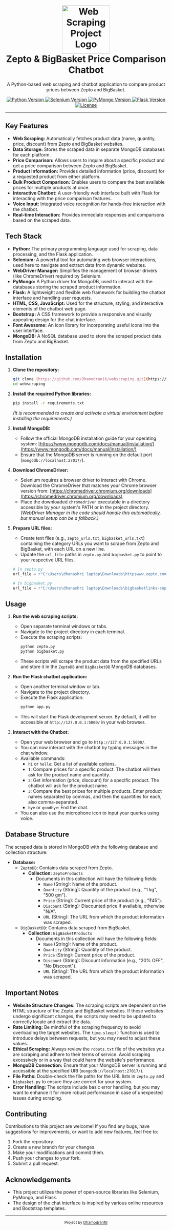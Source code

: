 <h1 align="center">
  <img src="https://i.ibb.co/fSNP7Rz/icons8-web-scraping-500.png" alt="Web Scraping Project Logo" width="150">
  <br>
  Zepto & BigBasket Price Comparison Chatbot
  <br>
</h1>

<p align="center">
  A Python-based web scraping and chatbot application to compare product prices between Zepto and BigBasket.
</p>

<p align="center">
  <a href="https://python.org">
    <img src="https://img.shields.io/badge/Python-3.10-blue.svg?style=flat-square" alt="Python Version">
  </a>
  <a href="https://www.selenium.dev/">
    <img src="https://img.shields.io/badge/Selenium-4.x-brightgreen.svg?style=flat-square" alt="Selenium Version">
  </a>
  <a href="https://pymongo.readthedocs.io/en/stable/">
    <img src="https://img.shields.io/badge/PyMongo-4.x-yellow.svg?style=flat-square" alt="PyMongo Version">
  </a>
  <a href="https://flask.palletsprojects.com/en/2.3.x/">
    <img src="https://img.shields.io/badge/Flask-2.x-red.svg?style=flat-square" alt="Flask Version">
  </a>
  <a href="https://github.com/Dhamodran16/webscraping/blob/main/LICENSE">
    <img src="https://img.shields.io/github/license/Dhamodran16/webscraping?style=flat-square" alt="License">
  </a>
</p>

---

##  Key Features

* **Web Scraping:** Automatically fetches product data (name, quantity, price, discount) from Zepto and BigBasket websites.
* **Data Storage:** Stores the scraped data in separate MongoDB databases for each platform.
* **Price Comparison:** Allows users to inquire about a specific product and get a price comparison between Zepto and BigBasket.
* **Product Information:** Provides detailed information (price, discount) for a requested product from either platform.
* **Bulk Product Comparison:** Enables users to compare the best available prices for multiple products at once.
* **Interactive Chatbot:** A user-friendly web interface built with Flask for interacting with the price comparison features.
* **Voice Input:** Integrated voice recognition for hands-free interaction with the chatbot.
* **Real-time Interaction:** Provides immediate responses and comparisons based on the scraped data.

## Tech Stack

* **Python:** The primary programming language used for scraping, data processing, and the Flask application.
* **Selenium:** A powerful tool for automating web browser interactions, used here to navigate and extract data from dynamic websites.
* **WebDriver Manager:** Simplifies the management of browser drivers (like ChromeDriver) required by Selenium.
* **PyMongo:** A Python driver for MongoDB, used to interact with the databases storing the scraped product information.
* **Flask:** A lightweight and flexible web framework for building the chatbot interface and handling user requests.
* **HTML, CSS, JavaScript:** Used for the structure, styling, and interactive elements of the chatbot web page.
* **Bootstrap:** A CSS framework to provide a responsive and visually appealing design for the chat interface.
* **Font Awesome:** An icon library for incorporating useful icons into the user interface.
* **MongoDB:** A NoSQL database used to store the scraped product data from Zepto and BigBasket.

## Installation

1.  **Clone the repository:**
    ```bash
    git clone [https://github.com/Dhamodran16/webscraping.git](https://www.google.com/search?q=https://github.com/Dhamodran16/webscraping.git)
    cd webscraping
    ```

2.  **Install the required Python libraries:**
    ```bash
    pip install -r requirements.txt
    ```
    *(It is recommended to create and activate a virtual environment before installing the requirements.)*

3.  **Install MongoDB:**
    * Follow the official MongoDB installation guide for your operating system: [https://www.mongodb.com/docs/manual/installation/](https://www.mongodb.com/docs/manual/installation/)
    * Ensure that the MongoDB server is running on the default port (`mongodb://localhost:27017/`).

4.  **Download ChromeDriver:**
    * Selenium requires a browser driver to interact with Chrome. Download the ChromeDriver that matches your Chrome browser version from: [https://chromedriver.chromium.org/downloads](https://chromedriver.chromium.org/downloads)
    * Place the downloaded `chromedriver` executable in a directory accessible by your system's PATH or in the project directory. *(WebDriver Manager in the code should handle this automatically, but manual setup can be a fallback.)*

5.  **Prepare URL files:**
    * Create text files (e.g., `zepto_urls.txt`, `bigbasket_urls.txt`) containing the category URLs you want to scrape from Zepto and BigBasket, with each URL on a new line.
    * Update the `url_file` paths in `zepto.py` and `bigbasket.py` to point to your respective URL files.
    ```python
    # In zepto.py
    url_file = r"C:\Users\dhanashri laptop\Downloads\httpswww.zepto.comcnfruits-vegetabl.txt" # Replace with your path

    # In bigbasket.py
    url_file = r"C:\Users\dhanashri laptop\Downloads\bigbasketlinks-copy.txt" # Replace with your path
    ```

## Usage

1.  **Run the web scraping scripts:**
    * Open separate terminal windows or tabs.
    * Navigate to the project directory in each terminal.
    * Execute the scraping scripts:
        ```bash
        python zepto.py
        python bigbasket.py
        ```
    * These scripts will scrape the product data from the specified URLs and store it in the `ZeptoDB` and `BigBasketDB` MongoDB databases.

2.  **Run the Flask chatbot application:**
    * Open another terminal window or tab.
    * Navigate to the project directory.
    * Execute the Flask application:
        ```bash
        python app.py
        ```
    * This will start the Flask development server. By default, it will be accessible at `http://127.0.0.1:5000/` in your web browser.

3.  **Interact with the Chatbot:**
    * Open your web browser and go to `http://127.0.0.1:5000/`.
    * You can now interact with the chatbot by typing messages in the chat window.
    * Available commands:
        * `hi` or `hello`: Get a list of available options.
        * `1`: Compare prices for a specific product. The chatbot will then ask for the product name and quantity.
        * `2`: Get information (price, discount) for a specific product. The chatbot will ask for the product name.
        * `3`: Compare the best prices for multiple products. Enter product names separated by commas, and then the quantities for each, also comma-separated.
        * `bye` or `goodbye`: End the chat.
    * You can also use the microphone icon to input your queries using voice.

##  Database Structure

The scraped data is stored in MongoDB with the following database and collection structure:

* **Database:**
    * `ZeptoDB`: Contains data scraped from Zepto.
        * **Collection:** `ZeptoProducts`
            * Documents in this collection will have the following fields:
                * `Name` (String): Name of the product.
                * `Quantity` (String): Quantity of the product (e.g., "1 kg", "500 gm").
                * `Price` (String): Current price of the product (e.g., "₹45").
                * `Discount` (String): Discounted price if available, otherwise "N/A".
                * `URL` (String): The URL from which the product information was scraped.
    * `BigBasketDB`: Contains data scraped from BigBasket.
        * **Collection:** `BigBasketProducts`
            * Documents in this collection will have the following fields:
                * `Name` (String): Name of the product.
                * `Quantity` (String): Quantity of the product.
                * `Price` (String): Current price of the product.
                * `Discount` (String): Discount information (e.g., "20% OFF", "No Discount").
                * `URL` (String): The URL from which the product information was scraped.

## Important Notes

* **Website Structure Changes:** The scraping scripts are dependent on the HTML structure of the Zepto and BigBasket websites. If these websites undergo significant changes, the scripts may need to be updated to correctly locate and extract the data.
* **Rate Limiting:** Be mindful of the scraping frequency to avoid overloading the target websites. The `time.sleep()` function is used to introduce delays between requests, but you may need to adjust these values.
* **Ethical Scraping:** Always review the `robots.txt` file of the websites you are scraping and adhere to their terms of service. Avoid scraping excessively or in a way that could harm the website's performance.
* **MongoDB Connection:** Ensure that your MongoDB server is running and accessible at the specified URI (`mongodb://localhost:27017/`).
* **File Paths:** Double-check the file paths for the URL lists in `zepto.py` and `bigbasket.py` to ensure they are correct for your system.
* **Error Handling:** The scripts include basic error handling, but you may want to enhance it for more robust performance in case of unexpected issues during scraping.

## Contributing

Contributions to this project are welcome! If you find any bugs, have suggestions for improvements, or want to add new features, feel free to:

1.  Fork the repository.
2.  Create a new branch for your changes.
3.  Make your modifications and commit them.
4.  Push your changes to your fork.
5.  Submit a pull request.


## Acknowledgements

* This project utilizes the power of open-source libraries like Selenium, PyMongo, and Flask.
* The design of the chat interface is inspired by various online resources and Bootstrap templates.

---

<p align="center">
  <sub>Project by <a href="https://github.com/Dhamodran16" target="_blank">Dhamodran16</a></sub>
</p>
